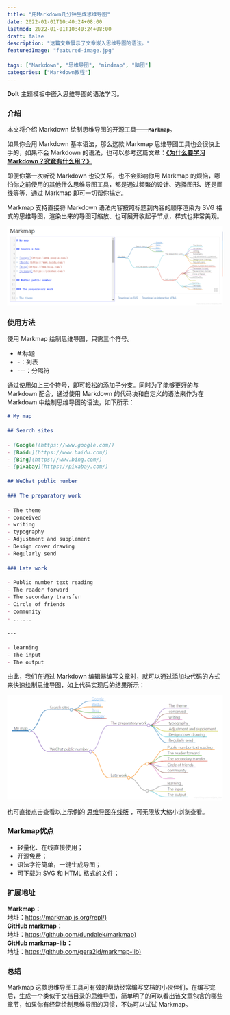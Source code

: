```yaml
---
title: "用Markdown几分钟生成思维导图"
date: 2022-01-01T10:40:24+08:00
lastmod: 2022-01-01T10:40:24+08:00
draft: false
description: "这篇文章展示了文章嵌入思维导图的语法。"
featuredImage: "featured-image.jpg"

tags: ["Markdown", "思维导图", "mindmap", "脑图"]
categories: ["Markdown教程"]
---
```


**DoIt** 主题模板中嵌入思维导图的语法学习。

<!--more-->

### 介绍
本文将介绍 Markdown 绘制思维导图的开源工具——**`Markmap`**。

如果你会用 Markdown 基本语法，那么这款 Markmap 思维导图工具也会很快上手的，如果不会 Markdown 的语法，也可以参考这篇文章：**[《为什么要学习 Markdown？究竟有什么用？》](https://markdown.com.cn/intro.html#markdown)**

即便你第一次听说 Markdown 也没关系，也不会影响你用 Markmap 的烦恼，哪怕你之前使用的其他什么思维导图工具，都是通过频繁的设计、选择图形、还是画线等等，通过 Markmap 即可一切帮你搞定。

Markmap 支持直接将 Markdown 语法内容按照标题到内容的顺序渲染为 SVG 格式的思维导图，渲染出来的导图可缩放、也可展开收起子节点，样式也非常美观。

![Markmind](a668d9de5dba319a10f204fd71ba093f.png)

### 使用方法

使用 Markmap 绘制思维导图，只需三个符号。
- #:标题
- -：列表
- ---：分隔符

通过使用如上三个符号，即可轻松的添加子分支。同时为了能够更好的与 Markdown 配合，通过使用 Markdown 的代码块和自定义的语法来作为在 Markdown 中绘制思维导图的语法，如下所示：

```markdown
# My map

## Search sites

- [Google](https://www.google.com/)
- [Baidu](https://www.baidu.com/)
- [Bing](https://www.bing.com/)
- [pixabay](https://pixabay.com/)

## WeChat public number

### The preparatory work

- The theme
- conceived
- writing
- typography
- Adjustment and supplement
- Design cover drawing
- Regularly send

### Late work

- Public number text reading
- The reader forward
- The secondary transfer
- Circle of friends
- community
- ......

---

- learning
- The input
- The output
```
由此，我们在通过 Markdown 编辑器编写文章时，就可以通过添加块代码的方式来快速绘制思维导图，如上代码实现后的结果所示：

![示例图片](6fec473615d7266e24a481c55da1a574.png)  

也可直接点击查看以上示例的 [思维导图在线版](https://zhangxuan.cn/markdownmindmap/markmap.html?_blank) ，可无限放大缩小浏览查看。 

### Markmap优点
- 轻量化、在线直接使用；
- 开源免费；
- 语法字符简单，一键生成导图；
- 可下载为 SVG 和 HTML 格式的文件；
  
### 扩展地址
**Markmap：**  
地址：[https://markmap.js.org/repl/)](https://markmap.js.org/repl?_blank)  
**GitHub markmap：**  
地址：[https://github.com/dundalek/markmap)](https://github.com/dundalek/markmap?_blank)  
**GitHub markmap-lib：**  
地址：[https://github.com/gera2ld/markmap-lib)](https://github.com/gera2ld/markmap-lib?_blank)


### 总结
Markmap 这款思维导图工具可有效的帮助经常编写文档的小伙伴们，在编写完后，生成一个类似于文档目录的思维导图，简单明了的可以看出该文章包含的哪些章节，如果你有经常绘制思维导图的习惯，不妨可以试试 Markmap。
